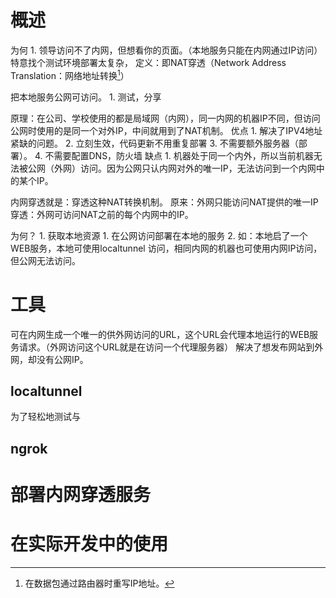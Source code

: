 # 概述
为何
	1. 领导访问不了内网，但想看你的页面。（本地服务只能在内网通过IP访问）特意找个测试环境部署太复杂，
定义：即NAT穿透（Network Address Translation：网络地址转换[^1]）

把本地服务公网可访问。
	1. 测试，分享

原理：在公司、学校使用的都是局域网（内网），同一内网的机器IP不同，但访问公网时使用的是同一个对外IP，中间就用到了NAT机制。
优点
	1. 解决了IPV4地址紧缺的问题。
	2. 立刻生效，代码更新不用重复部署
	3. 不需要额外服务器（部署）。
	4. 不需要配置DNS，防火墙
缺点
	1. 机器处于同一个内外，所以当前机器无法被公网（外网）访问。因为公网只认内网对外的唯一IP，无法访问到一个内网中的某个IP。

内网穿透就是：穿透这种NAT转换机制。
原来：外网只能访问NAT提供的唯一IP
穿透：外网可访问NAT之前的每个内网中的IP。

为何？
	1. 获取本地资源
		1. 在公网访问部署在本地的服务
		2. 如：本地启了一个WEB服务，本地可使用localtunnel 访问，相同内网的机器也可使用内网IP访问，但公网无法访问。
# 工具
可在内网生成一个唯一的供外网访问的URL，这个URL会代理本地运行的WEB服务请求。（外网访问这个URL就是在访问一个代理服务器）
解决了想发布网站到外网，却没有公网IP。
## localtunnel 
为了轻松地测试与 
## ngrok
# 部署内网穿透服务
# 在实际开发中的使用


[^1]: 在数据包通过路由器时重写IP地址。